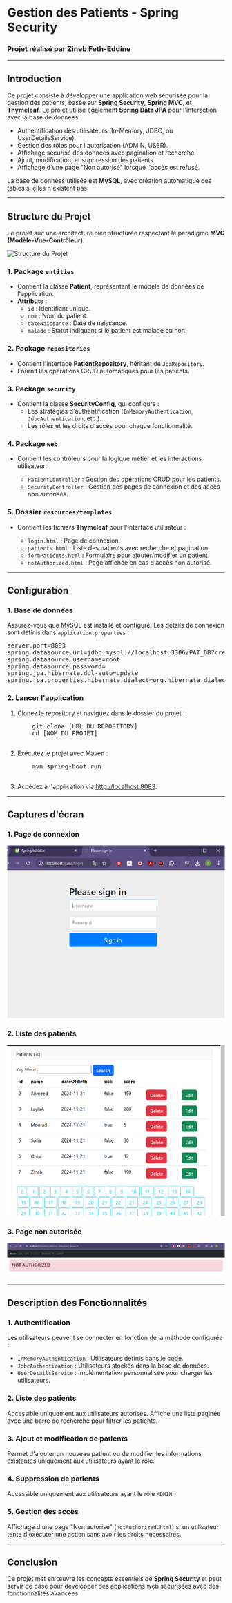 <h1>Gestion des Patients - Spring Security</h1>

<h3>Projet réalisé par Zineb Feth-Eddine</h3>

---

<h2>Introduction</h2>
<p>
Ce projet consiste à développer une application web sécurisée pour la gestion des patients, basée sur <strong>Spring Security</strong>, <strong>Spring MVC</strong>, et <strong>Thymeleaf</strong>. Le projet utilise également <strong>Spring Data JPA</strong> pour l'interaction avec la base de données.
</p>
<ul>
    <li>Authentification des utilisateurs (In-Memory, JDBC, ou UserDetailsService).</li>
    <li>Gestion des rôles pour l'autorisation (ADMIN, USER).</li>
    <li>Affichage sécurisé des données avec pagination et recherche.</li>
    <li>Ajout, modification, et suppression des patients.</li>
    <li>Affichage d'une page "Non autorisé" lorsque l'accès est refusé.</li>
</ul>
<p>
La base de données utilisée est <strong>MySQL</strong>, avec création automatique des tables si elles n'existent pas.
</p>

---

<h2>Structure du Projet</h2>
<p>Le projet suit une architecture bien structurée respectant le paradigme <strong>MVC (Modèle-Vue-Contrôleur)</strong>.</p>
<img src="/screens/structure.png" alt="Structure du Projet" />

<h3>1. Package <code>entities</code></h3>
<ul>
    <li>Contient la classe <strong>Patient</strong>, représentant le modèle de données de l'application.</li>
    <li><strong>Attributs</strong> :
        <ul>
            <li><code>id</code> : Identifiant unique.</li>
            <li><code>nom</code> : Nom du patient.</li>
            <li><code>dateNaissance</code> : Date de naissance.</li>
            <li><code>malade</code> : Statut indiquant si le patient est malade ou non.</li>
        </ul>
    </li>
</ul>

<h3>2. Package <code>repositories</code></h3>
<ul>
    <li>Contient l'interface <strong>PatientRepository</strong>, héritant de <code>JpaRepository</code>.</li>
    <li>Fournit les opérations CRUD automatiques pour les patients.</li>
</ul>

<h3>3. Package <code>security</code></h3>
<ul>
    <li>Contient la classe <strong>SecurityConfig</strong>, qui configure :
        <ul>
            <li>Les stratégies d'authentification (<code>InMemoryAuthentication</code>, <code>JdbcAuthentication</code>, etc.).</li>
            <li>Les rôles et les droits d'accès pour chaque fonctionnalité.</li>
        </ul>
    </li>
</ul>

<h3>4. Package <code>web</code></h3>
<ul>
    <li>Contient les contrôleurs pour la logique métier et les interactions utilisateur :</li>
    <ul>
        <li><code>PatientController</code> : Gestion des opérations CRUD pour les patients.</li>
        <li><code>SecurityController</code> : Gestion des pages de connexion et des accès non autorisés.</li>
    </ul>
</ul>

<h3>5. Dossier <code>resources/templates</code></h3>
<ul>
    <li>Contient les fichiers <strong>Thymeleaf</strong> pour l'interface utilisateur :</li>
    <ul>
        <li><code>login.html</code> : Page de connexion.</li>
        <li><code>patients.html</code> : Liste des patients avec recherche et pagination.</li>
        <li><code>formPatients.html</code> : Formulaire pour ajouter/modifier un patient.</li>
        <li><code>notAuthorized.html</code> : Page affichée en cas d'accès non autorisé.</li>
    </ul>
</ul>

---

<h2>Configuration</h2>

<h3>1. Base de données</h3>
<p>Assurez-vous que MySQL est installé et configuré. Les détails de connexion sont définis dans <code>application.properties</code> :</p>

<pre>
server.port=8083
spring.datasource.url=jdbc:mysql://localhost:3306/PAT_DB?createDatabaseIfNotExist=true
spring.datasource.username=root
spring.datasource.password=
spring.jpa.hibernate.ddl-auto=update
spring.jpa.properties.hibernate.dialect=org.hibernate.dialect.MariaDBDialect
</pre>

<h3>2. Lancer l'application</h3>
<ol>
    <li>Clonez le repository et naviguez dans le dossier du projet :</li>
    <pre>
    git clone [URL_DU_REPOSITORY]
    cd [NOM_DU_PROJET]
    </pre>
    <li>Exécutez le projet avec Maven :</li>
    <pre>
    mvn spring-boot:run
    </pre>
    <li>Accédez à l'application via <a href="http://localhost:8083">http://localhost:8083</a>.</li>
</ol>

---

<h2>Captures d'écran</h2>

<h3>1. Page de connexion</h3>
<img src="Spring Security-TP4/Screens/a.png" alt="Page de connexion" />

<h3>2. Liste des patients</h3>
<img src="Spring Security-TP4/Screens/d.png" alt="Liste des patients" />

<h3>3. Page non autorisée</h3>
<img src="Spring Security-TP4/Screens/e.png" alt="Page non autorisée" />

---

<h2>Description des Fonctionnalités</h2>

<h3>1. Authentification</h3>
<p>Les utilisateurs peuvent se connecter en fonction de la méthode configurée :</p>
<ul>
    <li><code>InMemoryAuthentication</code> : Utilisateurs définis dans le code.</li>
    <li><code>JdbcAuthentication</code> : Utilisateurs stockés dans la base de données.</li>
    <li><code>UserDetailsService</code> : Implémentation personnalisée pour charger les utilisateurs.</li>
</ul>

<h3>2. Liste des patients</h3>
<p>Accessible uniquement aux utilisateurs autorisés. Affiche une liste paginée avec une barre de recherche pour filtrer les patients.</p>

<h3>3. Ajout et modification de patients</h3>
<p>Permet d'ajouter un nouveau patient ou de modifier les informations existantes uniquement aux utilisateurs ayant le rôle.</p>

<h3>4. Suppression de patients</h3>
<p>Accessible uniquement aux utilisateurs ayant le rôle <code>ADMIN</code>.</p>

<h3>5. Gestion des accès</h3>
<p>Affichage d'une page "Non autorisé" (<code>notAuthorized.html</code>) si un utilisateur tente d'exécuter une action sans avoir les droits nécessaires.</p>

---

<h2>Conclusion</h2>
<p>
Ce projet met en œuvre les concepts essentiels de <strong>Spring Security</strong> et peut servir de base pour développer des applications web sécurisées avec des fonctionnalités avancées.
</p>
